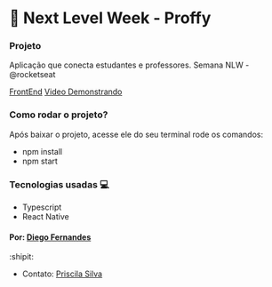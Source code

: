 # :rocket: Next Level Week  - Proffy 

### Projeto

Aplicação que conecta estudantes e professores. Semana NLW - @rocketseat

[FrontEnd](https://proffyy.vercel.app)
[Video Demonstrando](https://www.youtube.com/watch?v=b_Ukizza2Hs&feature=youtu.be)

### Como rodar o projeto?
Após baixar o projeto, acesse ele do seu terminal rode os comandos:

* npm install
* npm start



### Tecnologias usadas :computer:
- Typescript
- React Native


#### Por: [Diego Fernandes](https://github.com/diego3g)

:shipit:
- Contato: [Priscila Silva](https://linkedin.com/in/silva-priscila)
